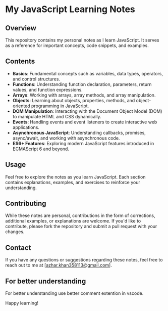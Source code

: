 # My JavaScript Learning Notes

## Overview
This repository contains my personal notes as I learn JavaScript. It serves as a reference for important concepts, code snippets, and examples.

## Contents
- **Basics**: Fundamental concepts such as variables, data types, operators, and control structures.
- **Functions**: Understanding function declaration, parameters, return values, and function expressions.
- **Arrays**: Working with arrays, array methods, and array manipulation.
- **Objects**: Learning about objects, properties, methods, and object-oriented programming in JavaScript.
- **DOM Manipulation**: Interacting with the Document Object Model (DOM) to manipulate HTML and CSS dynamically.
- **Events**: Handling events and event listeners to create interactive web applications.
- **Asynchronous JavaScript**: Understanding callbacks, promises, async/await, and working with asynchronous code.
- **ES6+ Features**: Exploring modern JavaScript features introduced in ECMAScript 6 and beyond.

## Usage
Feel free to explore the notes as you learn JavaScript. Each section contains explanations, examples, and exercises to reinforce your understanding.

## Contributing
While these notes are personal, contributions in the form of corrections, additional examples, or explanations are welcome. If you'd like to contribute, please fork the repository and submit a pull request with your changes.

## Contact
If you have any questions or suggestions regarding these notes, feel free to reach out to me at [azhar.khan358113@gmail.com].

## For better understanding 
For better understanding use better comment extention in vscode.

Happy learning!
